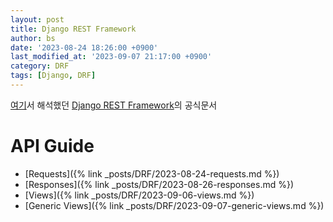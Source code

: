 ```yaml
---
layout: post
title: Django REST Framework
author: bs
date: '2023-08-24 18:26:00 +0900'
last_modified_at: '2023-09-07 21:17:00 +0900'
category: DRF
tags: [Django, DRF]
---
```


[여기](https://github.com/lemon-lime-honey/TIL/tree/main/drf)서 해석했던 [Django REST Framework](https://www.django-rest-framework.org/)의 공식문서

# API Guide
- [Requests]({% link _posts/DRF/2023-08-24-requests.md %})
- [Responses]({% link _posts/DRF/2023-08-26-responses.md %})
- [Views]({% link _posts/DRF/2023-09-06-views.md %})
- [Generic Views]({% link _posts/DRF/2023-09-07-generic-views.md %})